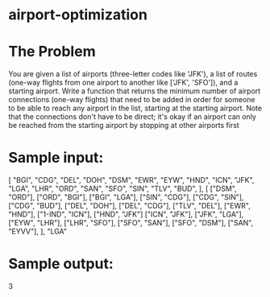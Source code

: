 # airport-optimization

# The Problem

You are given a list of airports (three-letter codes like 'JFK'), a list of routes (one-way flights from one airport to another like ['JFK', 'SFO']), and a starting airport. Write a function that returns the minimum number of airport connections (one-way flights) that need to be added in order for someone to be able to reach any airport in the list, starting at the starting airport. Note that the connections don't have to be direct; it's okay if an airport can only be reached from the starting airport by stopping at other airports first

# Sample input: 

[ 
"BGI", "CDG", "DEL", "DOH", "DSM", "EWR", "EYW", "HND", "ICN", "JFK", "LGA", "LHR", "ORD", "SAN", "SFO", "SIN", "TLV", "BUD", 
],
[ 
["DSM", "ORD"], ["ORD", "BGI"], ["BGI", "LGA"], ["SIN", "CDG"], ["CDG", "SIN"], ["CDG", "BUD"], ["DEL", "DOH"], ["DEL", "CDG"], ["TLV", "DEL"], ["EWR", "HND"], ["1-IND", "ICN"], ["HND", "JFK"] ["ICN", "JFK"], ["JFK", "LGA"], ["EYW", "LHR"], ["LHR", "SFO"], ["SFO", "SAN"], ["SFO", "DSM"], ["SAN", "EYVV"],
 ], 
"LGA" 
# Sample output:
3
